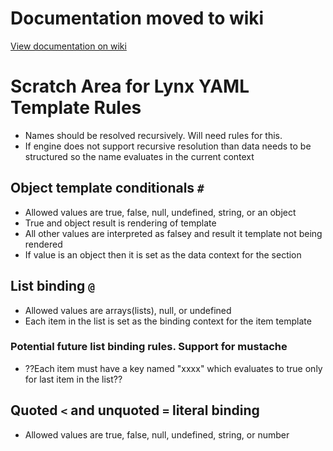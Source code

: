 # Documentation moved to wiki
[View documentation on wiki](https://github.com/lynx-json/lynx-docs/wiki)

# Scratch Area for Lynx YAML Template Rules
- Names should be resolved recursively. Will need rules for this.
- If engine does not support recursive resolution than data needs to be structured so the name evaluates in the current context

## Object template conditionals `#`
- Allowed values are true, false, null, undefined, string, or an object
- True and object result is rendering of template
- All other values are interpreted as falsey and result it template not being rendered
- If value is an object then it is set as the data context for the section

## List binding `@`
- Allowed values are arrays(lists), null, or undefined
- Each item in the list is set as the binding context for the item template
### Potential future list binding rules. Support for mustache
- ??Each item must have a key named "xxxx" which evaluates to true only for last item in the list??

## Quoted `<` and unquoted `=` literal binding
- Allowed values are true, false, null, undefined, string, or number
